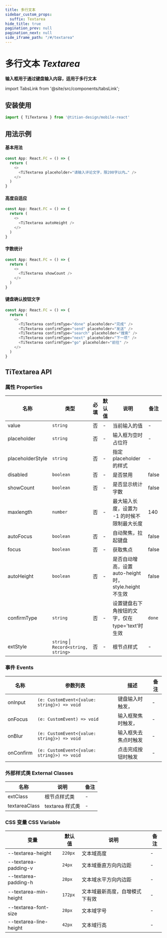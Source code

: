 ```yaml
---
title: 多行文本
sidebar_custom_props:
  suffix: Textarea
hide_title: true
pagination_prev: null
pagination_next: null
side_iframe_path: "/#/textarea"
---
```


# 多行文本 _Textarea_
**输入框用于通过键盘输入内容，适用于多行文本**

import TabsLink from '@site/src/components/tabsLink';

<TabsLink id="titextarea-api" />

## 安装使用

```typescript showLineNumbers
import { TiTextarea } from '@titian-design/mobile-react'
```
## 用法示例

#### 基本用法
```typescript tsx showLineNumbers
const App: React.FC = () => {
  return (
    <>
      <TiTextarea placeholder="请输入评论文字，限200字以内…" />
    </>
  )
}
```
#### 高度自适应
```typescript tsx showLineNumbers
const App: React.FC = () => {
  return (
    <>
      <TiTextarea autoHeight />
    </>
  )
}
```
#### 字数统计
```typescript tsx showLineNumbers
const App: React.FC = () => {
  return (
    <>
      <TiTextarea showCount />
    </>
  )
}
```
#### 键盘确认按钮文字
```typescript tsx showLineNumbers
const App: React.FC = () => {
  return (
    <>
      <TiTextarea confirmType="done" placeholder="完成" />
      <TiTextarea confirmType="send" placeholder="发送" />
      <TiTextarea confirmType="search" placeholder="搜索" />
      <TiTextarea confirmType="next" placeholder="下一项" />
      <TiTextarea confirmType="go" placeholder="前往" />
    </>
  )
}
```
## TiTextarea API
### 属性 **Properties**

| 名称             | 类型      | 必填 | 默认值 | 说明                                                   | 备注   |
| ---------------- | --------- | ---- | ------ | ------------------------------------------------------ | ------ |
| value            | `string`  | 否   | -      | 当前输入的值                                           | -      |
| placeholder      | `string`  | 否   | -      | 输入框为空时占位符                                     | -      |
| placeholderStyle | `string`  | 否   | -      | 指定 placeholder 的样式                                | -      |
| disabled         | `boolean` | 否   | -      | 是否禁用                                               | false  |
| showCount        | `boolean` | 否   | -      | 是否显示统计字数                                       | false  |
| maxlength        | `number`  | 否   | -      | 最大输入长度，设置为 -1 的时候不限制最大长度           | 140    |
| autoFocus        | `boolean` | 否   | -      | 自动聚焦，拉起键盘                                     | false  |
| focus            | `boolean` | 否   | -      | 获取焦点                                               | false  |
| autoHeight       | `boolean` | 否   | -      | 是否自动增高，设置 auto-height 时，style.height 不生效 | false  |
| confirmType      | `string`  | 否   | -      | 设置键盘右下角按钮的文字，仅在 type='text'时生效       | `done` |
| extStyle         | `string` \| `Record<string, string>`  | 否   | -      | 根节点样式                                             | -      |

### 事件 **Events**

| 名称      | 参数列表                                 | 描述                 | 备注 |
| --------- | ---------------------------------------- | -------------------- | ---- |
| onInput   | `(e: CustomEvent<{value: string}>) => void` | 键盘输入时触发，     | -    |
| onFocus   | `(e: CustomEvent) => void`                     | 输入框聚焦时触发，   | -    |
| onBlur    | `(e: CustomEvent<{value: string}>) => void` | 输入框失去焦点时触发 | -    |
| onConfirm | `(e: CustomEvent<{value: string}>) => void` | 点击完成按钮时触发   | -    |

### 外部样式类 **External Classes**

| 名称          | 说明            | 备注 |
| ------------- | --------------- | ---- |
| extClass      | 根节点样式类    | -    |
| textareaClass | textarea 样式类 | -    |

### CSS 变量 **CSS Variable**

| 变量 | 默认值 | 说明 | 备注 |
| ---- | ------ | ---- | ---- |
| --textarea-height | `220px` | 文本域高度 | - |
| --textarea-padding-v | `24px` | 文本域垂直方向内边距 | - |
| --textarea-padding-h | `28px` | 文本域水平方向内边距 | - |
| --textarea-min-height | `172px` | 文本域最新高度，自增模式下有效 | - |
| --textarea-font-size | `28px` | 文本域字号 | - |
| --textarea-line-height | `42px` | 文本域行高 | - |